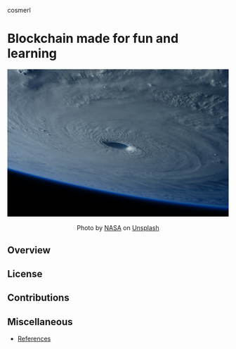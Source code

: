 cosmerl 

# Blockchain made for fun and learning

![image](./image.jpg)
<div align="center">
Photo by <a href="https://unsplash.com/@nasa?utm_content=creditCopyText&utm_medium=referral&utm_source=unsplash">NASA</a> on <a href="https://unsplash.com/photos/hurricane-as-seen-from-space-5477L9Z5eqI?utm_content=creditCopyText&utm_medium=referral&utm_source=unsplash">Unsplash</a>
</div>
  

## Overview

## License

## Contributions

## Miscellaneous

- [References](./REFERENCES.md)
